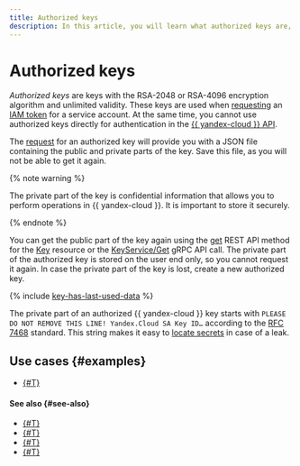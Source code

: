 ```yaml
---
title: Authorized keys
description: In this article, you will learn what authorized keys are, why we need them, and what services support this authentication method.
---
```


# Authorized keys


_Authorized keys_ are keys with the RSA-2048 or RSA-4096 encryption algorithm and unlimited validity. These keys are used when [requesting](../../operations/iam-token/create-for-sa.md#via-cli) an [IAM token](./iam-token.md) for a service account. At the same time, you cannot use authorized keys directly for authentication in the [{{ yandex-cloud }} API](../../../api-design-guide/index.yaml).

The [request](../../operations/authentication/manage-authorized-keys.md#create-authorized-key) for an authorized key will provide you with a JSON file containing the public and private parts of the key. Save this file, as you will not be able to get it again.

{% note warning %}

The private part of the key is confidential information that allows you to perform operations in {{ yandex-cloud }}. It is important to store it securely.

{% endnote %}

You can get the public part of the key again using the [get](../../api-ref/Key/get.md) REST API method for the [Key](../../api-ref/Key/index.md) resource or the [KeyService/Get](../../api-ref/grpc/Key/get.md) gRPC API call. The private part of the authorized key is stored on the user end only, so you cannot request it again. In case the private part of the key is lost, create a new authorized key.

{% include [key-has-last-used-data](../../../_includes/iam/key-has-last-used-data.md) %}

The private part of an authorized {{ yandex-cloud }} key starts with `PLEASE DO NOT REMOVE THIS LINE! Yandex.Cloud SA Key ID…` according to the [RFC 7468](https://datatracker.ietf.org/doc/html/rfc7468#section-2) standard. This string makes it easy to [locate secrets](../../../security/operations/search-secrets.md) in case of a leak.

## Use cases {#examples}

* [{#T}](../../../tutorials/infrastructure-management/autoscale-monitoring.md)

#### See also {#see-also}

* [{#T}](../../operations/authentication/manage-authorized-keys.md#create-authorized-key)
* [{#T}](../../operations/authentication/manage-authorized-keys.md#delete-authorized-key)
* [{#T}](../../../cli/operations/authentication/service-account.md)
* [{#T}](../../operations/iam-token/create-for-sa.md)